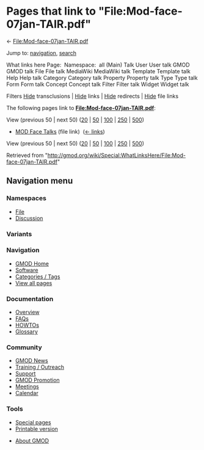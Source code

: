 <div id="mw-page-base" class="noprint">

</div>

<div id="mw-head-base" class="noprint">

</div>

<div id="content" class="mw-body" role="main">

<span id="top"></span>

<div id="mw-js-message" style="display:none;">

</div>



# <span dir="auto">Pages that link to "File:Mod-face-07jan-TAIR.pdf"</span>

<div id="bodyContent">

<div id="contentSub">

←
[File:Mod-face-07jan-TAIR.pdf](/wiki/File:Mod-face-07jan-TAIR.pdf "File:Mod-face-07jan-TAIR.pdf")

</div>

<div id="jump-to-nav" class="mw-jump">

Jump to: [navigation](#mw-navigation), [search](#p-search)

</div>

<div id="mw-content-text">

What links here Page:  Namespace:  all (Main) Talk User User talk GMOD
GMOD talk File File talk MediaWiki MediaWiki talk Template Template talk
Help Help talk Category Category talk Property Property talk Type Type
talk Form Form talk Concept Concept talk Filter Filter talk Widget
Widget talk

Filters
[Hide](/mediawiki/index.php?title=Special:WhatLinksHere/File:Mod-face-07jan-TAIR.pdf&hidetrans=1 "Special:WhatLinksHere/File:Mod-face-07jan-TAIR.pdf")
transclusions \|
[Hide](/mediawiki/index.php?title=Special:WhatLinksHere/File:Mod-face-07jan-TAIR.pdf&hidelinks=1 "Special:WhatLinksHere/File:Mod-face-07jan-TAIR.pdf")
links \|
[Hide](/mediawiki/index.php?title=Special:WhatLinksHere/File:Mod-face-07jan-TAIR.pdf&hideredirs=1 "Special:WhatLinksHere/File:Mod-face-07jan-TAIR.pdf")
redirects \|
[Hide](/mediawiki/index.php?title=Special:WhatLinksHere/File:Mod-face-07jan-TAIR.pdf&hideimages=1 "Special:WhatLinksHere/File:Mod-face-07jan-TAIR.pdf")
file links

The following pages link to
**[File:Mod-face-07jan-TAIR.pdf](/wiki/File:Mod-face-07jan-TAIR.pdf "File:Mod-face-07jan-TAIR.pdf")**:

View (previous 50 \| next 50)
([20](/mediawiki/index.php?title=Special:WhatLinksHere/File:Mod-face-07jan-TAIR.pdf&limit=20 "Special:WhatLinksHere/File:Mod-face-07jan-TAIR.pdf")
\|
[50](/mediawiki/index.php?title=Special:WhatLinksHere/File:Mod-face-07jan-TAIR.pdf&limit=50 "Special:WhatLinksHere/File:Mod-face-07jan-TAIR.pdf")
\|
[100](/mediawiki/index.php?title=Special:WhatLinksHere/File:Mod-face-07jan-TAIR.pdf&limit=100 "Special:WhatLinksHere/File:Mod-face-07jan-TAIR.pdf")
\|
[250](/mediawiki/index.php?title=Special:WhatLinksHere/File:Mod-face-07jan-TAIR.pdf&limit=250 "Special:WhatLinksHere/File:Mod-face-07jan-TAIR.pdf")
\|
[500](/mediawiki/index.php?title=Special:WhatLinksHere/File:Mod-face-07jan-TAIR.pdf&limit=500 "Special:WhatLinksHere/File:Mod-face-07jan-TAIR.pdf"))

- [MOD Face Talks](/wiki/MOD_Face_Talks "MOD Face Talks") (file link) ‎
  <span class="mw-whatlinkshere-tools">([←
  links](/mediawiki/index.php?title=Special:WhatLinksHere&target=MOD+Face+Talks "Special:WhatLinksHere"))</span>

View (previous 50 \| next 50)
([20](/mediawiki/index.php?title=Special:WhatLinksHere/File:Mod-face-07jan-TAIR.pdf&limit=20 "Special:WhatLinksHere/File:Mod-face-07jan-TAIR.pdf")
\|
[50](/mediawiki/index.php?title=Special:WhatLinksHere/File:Mod-face-07jan-TAIR.pdf&limit=50 "Special:WhatLinksHere/File:Mod-face-07jan-TAIR.pdf")
\|
[100](/mediawiki/index.php?title=Special:WhatLinksHere/File:Mod-face-07jan-TAIR.pdf&limit=100 "Special:WhatLinksHere/File:Mod-face-07jan-TAIR.pdf")
\|
[250](/mediawiki/index.php?title=Special:WhatLinksHere/File:Mod-face-07jan-TAIR.pdf&limit=250 "Special:WhatLinksHere/File:Mod-face-07jan-TAIR.pdf")
\|
[500](/mediawiki/index.php?title=Special:WhatLinksHere/File:Mod-face-07jan-TAIR.pdf&limit=500 "Special:WhatLinksHere/File:Mod-face-07jan-TAIR.pdf"))

</div>

<div class="printfooter">

Retrieved from
"<http://gmod.org/wiki/Special:WhatLinksHere/File:Mod-face-07jan-TAIR.pdf>"

</div>

<div id="catlinks" class="catlinks catlinks-allhidden">

</div>

<div class="visualClear">

</div>

</div>

</div>

<div id="mw-navigation">

## Navigation menu

<div id="mw-head">



<div id="left-navigation">

<div id="p-namespaces" class="vectorTabs" role="navigation"
aria-labelledby="p-namespaces-label">

### Namespaces

- <span id="ca-nstab-image"><a href="/wiki/File:Mod-face-07jan-TAIR.pdf" accesskey="c"
  title="View the file page [c]">File</a></span>
- <span id="ca-talk"><a
  href="/mediawiki/index.php?title=File_talk:Mod-face-07jan-TAIR.pdf&amp;action=edit&amp;redlink=1"
  accesskey="t"
  title="Discussion about the content page [t]">Discussion</a></span>

</div>

<div id="p-variants" class="vectorMenu emptyPortlet" role="navigation"
aria-labelledby="p-variants-label">

### 

### Variants[](#)

<div class="menu">

</div>

</div>

</div>

<div id="right-navigation">





</div>



</div>

</div>

</div>

<div id="mw-panel">

<div id="p-logo" role="banner">

<a href="/wiki/Main_Page"
style="background-image: url(http://gmod.org/images/GMOD-cogs.png);"
title="Visit the main page"></a>

</div>

<div id="p-Navigation" class="portal" role="navigation"
aria-labelledby="p-Navigation-label">

### Navigation

<div class="body">

- <span id="n-GMOD-Home">[GMOD Home](/wiki/Main_Page)</span>
- <span id="n-Software">[Software](/wiki/GMOD_Components)</span>
- <span id="n-Categories-.2F-Tags">[Categories /
  Tags](/wiki/Categories)</span>
- <span id="n-View-all-pages">[View all
  pages](/wiki/Special:AllPages)</span>

</div>

</div>

<div id="p-Documentation" class="portal" role="navigation"
aria-labelledby="p-Documentation-label">

### Documentation

<div class="body">

- <span id="n-Overview">[Overview](/wiki/Overview)</span>
- <span id="n-FAQs">[FAQs](/wiki/Category:FAQ)</span>
- <span id="n-HOWTOs">[HOWTOs](/wiki/Category:HOWTO)</span>
- <span id="n-Glossary">[Glossary](/wiki/Glossary)</span>

</div>

</div>

<div id="p-Community" class="portal" role="navigation"
aria-labelledby="p-Community-label">

### Community

<div class="body">

- <span id="n-GMOD-News">[GMOD News](/wiki/GMOD_News)</span>
- <span id="n-Training-.2F-Outreach">[Training /
  Outreach](/wiki/Training_and_Outreach)</span>
- <span id="n-Support">[Support](/wiki/Support)</span>
- <span id="n-GMOD-Promotion">[GMOD
  Promotion](/wiki/GMOD_Promotion)</span>
- <span id="n-Meetings">[Meetings](/wiki/Meetings)</span>
- <span id="n-Calendar">[Calendar](/wiki/Calendar)</span>

</div>

</div>

<div id="p-tb" class="portal" role="navigation"
aria-labelledby="p-tb-label">

### Tools

<div class="body">

- <span id="t-specialpages"><a href="/wiki/Special:SpecialPages" accesskey="q"
  title="A list of all special pages [q]">Special pages</a></span>
- <span id="t-print"><a
  href="/mediawiki/index.php?title=Special:WhatLinksHere/File:Mod-face-07jan-TAIR.pdf&amp;printable=yes"
  rel="alternate" accesskey="p"
  title="Printable version of this page [p]">Printable version</a></span>

</div>

</div>

</div>

</div>

<div id="footer" role="contentinfo">

- <span id="footer-places-about">[About
  GMOD](/wiki/GMOD:About "GMOD:About")</span>

<!-- -->






</div>

